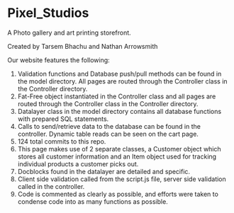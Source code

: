 # Pixel_Studios
A Photo gallery and art printing storefront.

Created by Tarsem Bhachu and Nathan Arrowsmith



Our website features the following:

1. Validation functions and Database push/pull methods can be found in the model directory. All pages are routed through the Controller class in the Controller directory. 
2. Fat-Free object instantiated in the Controller class and all pages are routed through the Controller class in the Controller directory. 
3. Datalayer class in the model directory contains all database functions with prepared SQL statements. 
4. Calls to send/retrieve data to the database can be found in the controller. Dynamic table reads can be seen on the cart page. 
5. 124 total commits to this repo. 
6. This page makes use of 2 separate classes, a Customer object which stores all customer information and an Item object used for tracking individual products a customer picks out. 
7. Docblocks found in the datalayer are detailed and specific. 
8. Client side validation called from the script.js file, server side validation called in the controller. 
9. Code is commented as clearly as possible, and efforts were taken to condense code into as many functions as possible. 


